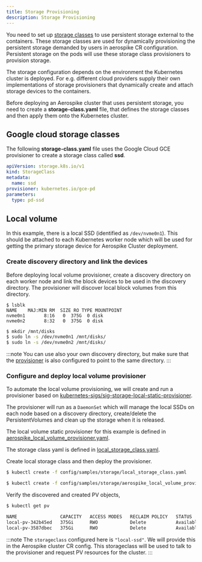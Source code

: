 ```yaml
---
title: Storage Provisioning
description: Storage Provisioning
---
```


You need to set up [storage classes](https://kubernetes.io/docs/concepts/storage/storage-classes/) to use persistent storage external to the containers. These storage classes are used for dynamically provisioning the persistent storage demanded by users in aerospike CR configuration. Persistent storage on the pods will use these storage class provisioners to provision storage.

The storage configuration depends on the environment the Kubernetes cluster is deployed. For e.g. different cloud providers supply their own implementations of storage provisioners that dynamically create and attach storage devices to the containers.

Before deploying an Aerospike cluster that uses persistent storage, you need to create a **storage-class.yaml**  file, that defines the storage classes and then apply them onto the Kubernetes cluster.


## Google cloud storage classes

The following **storage-class.yaml** file uses the Google Cloud GCE provisioner to create a storage class called **ssd**.

```yaml
apiVersion: storage.k8s.io/v1
kind: StorageClass
metadata:
  name: ssd
provisioner: kubernetes.io/gce-pd
parameters:
  type: pd-ssd
```

## Local volume

In this example, there is a local SSD (identified as `/dev/nvme0n1`). This should be attached to each Kubernetes worker node which will be used for getting the primary storage device for Aerospike Cluster deployment.

### Create discovery directory and link the devices

Before deploying local volume provisioner, create a discovery directory on each worker node and link the block devices to be used in the discovery directory. The provisioner will discover local block volumes from this directory.

```
$ lsblk
NAME    MAJ:MIN RM  SIZE RO TYPE MOUNTPOINT
nvme0n1       8:16   0  375G  0 disk
nvme0n2       8:32   0  375G  0 disk
```

```sh
$ mkdir /mnt/disks
$ sudo ln -s /dev/nvme0n1 /mnt/disks/
$ sudo ln -s /dev/nvme0n2 /mnt/disks/
```

:::note
You can use also your own discovery directory, but make sure that the [provisioner](https://github.com/aerospike/aerospike-kubernetes-operator/tree/2.0.0-rc1/config/samples/storage/aerospike_local_volume_provisioner.yaml) is also configured to point to the same directory.
:::

### Configure and deploy local volume provisioner

To automate the local volume provisioning, we will create and run a provisioner based on [kubernetes-sigs/sig-storage-local-static-provisioner](https://github.com/kubernetes-sigs/sig-storage-local-static-provisioner).

The provisioner will run as a `DaemonSet` which will manage the local SSDs on each node based on a discovery directory, create/delete the PersistentVolumes and clean up the storage when it is released.

The local volume static provisioner for this example is defined in [aerospike_local_volume_provisioner.yaml](https://github.com/aerospike/aerospike-kubernetes-operator/tree/2.0.0-rc1/config/samples/storage/aerospike_local_volume_provisioner.yaml).

The storage class yaml is defined in [local_storage_class.yaml](https://github.com/aerospike/aerospike-kubernetes-operator/tree/2.0.0-rc1/config/samples/storage/local_storage_class.yaml).

Create local storage class and then deploy the provisioner.

```sh
$ kubectl create -f config/samples/storage/local_storage_class.yaml

$ kubectl create -f config/samples/storage/aerospike_local_volume_provisioner.yaml
```

Verify the discovered and created PV objects,
```sh
$ kubectl get pv

NAME                CAPACITY   ACCESS MODES   RECLAIM POLICY   STATUS      CLAIM   STORAGECLASS     REASON   AGE
local-pv-342b45ed   375Gi      RWO            Delete           Available           "local-ssd"            3s
local-pv-3587dbec   375Gi      RWO            Delete           Available           "local-ssd"            3s
```

:::note
The `storageclass` configured here is `"local-ssd"`. We will provide this in the Aerospike cluster CR config. This storageclass will be used to talk to the provisioner and request PV resources for the cluster.
:::
